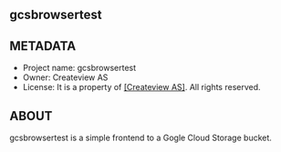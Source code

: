 ## gcsbrowsertest


## METADATA

* Project name: gcsbrowsertest
* Owner: Createview AS
* License: It is a property of [[Createview AS]](https://createview.ai/). All rights reserved.


## ABOUT
gcsbrowsertest is a simple frontend to a Gogle Cloud Storage bucket.
